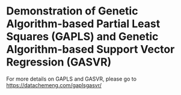 # Demonstration of Genetic Algorithm-based Partial Least Squares (GAPLS) and Genetic Algorithm-based Support Vector Regression (GASVR)
For more details on GAPLS and GASVR, please go to https://datachemeng.com/gaplsgasvr/
